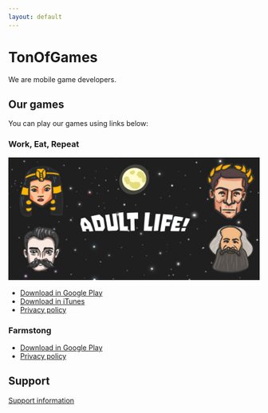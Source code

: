 ```yaml
---
layout: default
---
```


# TonOfGames

We are mobile game developers. 

## Our games
You can play our games using links below:

### Work, Eat, Repeat

![Work, Eat, Repeat](/imgs/promo.jpg)

- [Download in Google Play](https://play.google.com/store/apps/details?id=net.gamesofton.oligarkh)
- [Download in iTunes](https://apps.apple.com/us/app/work-eat-repeat/id1479168986)
- [Privacy policy](/adult-life-simulator-privacy-policy.html)

### Farmstong
- [Download in Google Play](https://play.google.com/store/apps/details?id=net.gamesofton.zoofarmlife)
- [Privacy policy](/farmstrong-privacy-policy.html)

## Support

[Support information](/support.html)